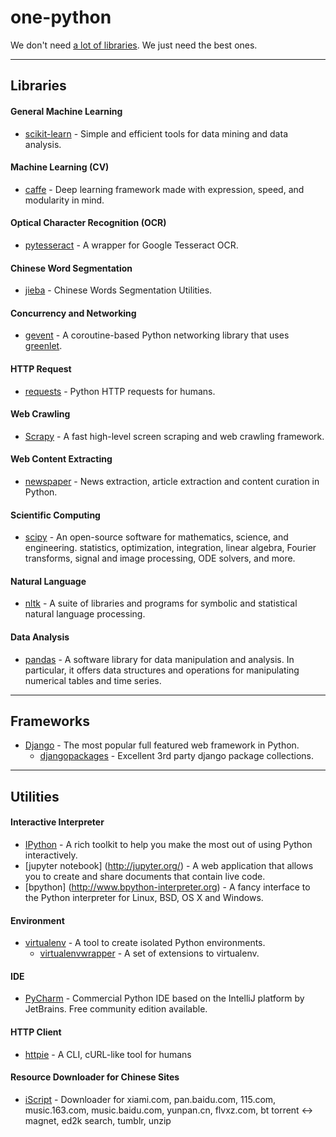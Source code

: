 # one-python
We don't need [a lot of libraries](https://github.com/vinta/awesome-python). We just need the best ones.

-----
## Libraries

#### General Machine Learning
* [scikit-learn](http://scikit-learn.org/) - Simple and efficient tools for data mining and data analysis.

#### Machine Learning (CV)
* [caffe](http://caffe.berkeleyvision.org/) - Deep learning framework made with expression, speed, and modularity in mind.

#### Optical Character Recognition (OCR)
* [pytesseract](https://github.com/madmaze/pytesseract) - A wrapper for Google Tesseract OCR.

#### Chinese Word Segmentation
* [jieba](https://github.com/fxsjy/jieba) - Chinese Words Segmentation Utilities.

#### Concurrency and Networking
* [gevent](http://www.gevent.org/) - A coroutine-based Python networking library that uses [greenlet](https://github.com/python-greenlet/greenlet).

#### HTTP Request
* [requests](https://github.com/kennethreitz/requests) - Python HTTP requests for humans.

#### Web Crawling
* [Scrapy](http://scrapy.org/) - A fast high-level screen scraping and web crawling framework.

#### Web Content Extracting
* [newspaper](https://github.com/codelucas/newspaper) - News extraction, article extraction and content curation in Python.

#### Scientific Computing
* [scipy](https://github.com/scipy/scipy) - An open-source software for mathematics, science, and engineering. statistics, optimization, integration, linear algebra, Fourier transforms, signal and image processing, ODE solvers, and more.

#### Natural Language
* [nltk](http://www.nltk.org/) - A suite of libraries and programs for symbolic and statistical natural language processing.

#### Data Analysis
* [pandas](http://pandas.pydata.org/) - A software library for data manipulation and analysis. In particular, it offers data structures and operations for manipulating numerical tables and time series.

-----
## Frameworks

* [Django](https://www.djangoproject.com/) - The most popular full featured web framework in Python.
    * [djangopackages](https://www.djangopackages.com/) - Excellent 3rd party django package collections.

-----
## Utilities

#### Interactive Interpreter
* [IPython](https://github.com/ipython/ipython) - A rich toolkit to help you make the most out of using Python interactively.
* [jupyter notebook] (http://jupyter.org/) - A web application that allows you to create and share documents that contain live code.
* [bpython] (http://www.bpython-interpreter.org) - A fancy interface to the Python interpreter for Linux, BSD, OS X and Windows.

#### Environment
* [virtualenv](https://pypi.python.org/pypi/virtualenv) - A tool to create isolated Python environments.
    * [virtualenvwrapper](https://pypi.python.org/pypi/virtualenvwrapper) - A set of extensions to virtualenv.

#### IDE
* [PyCharm](https://www.jetbrains.com/pycharm/) - Commercial Python IDE based on the IntelliJ platform by JetBrains. Free community edition available.

#### HTTP Client
* [httpie](https://github.com/jkbrzt/httpie) - A CLI, cURL-like tool for humans

#### Resource Downloader for Chinese Sites
* [iScript](https://github.com/PeterDing/iScript) - Downloader for xiami.com, pan.baidu.com, 115.com, music.163.com, music.baidu.com,  yunpan.cn, flvxz.com, bt torrent ↔ magnet, ed2k search, tumblr, unzip
